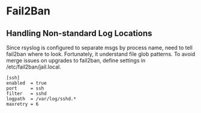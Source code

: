 
Fail2Ban
======================================================================

Handling Non-standard Log Locations
----------------------------------------------------------------------

Since rsyslog is configured to separate msgs by process name, need to
tell fail2ban where to look.  Fortunately, it understand file glob
patterns.  To avoid merge issues on upgrades to fail2ban, define
settings in /etc/fail2ban/jail.local.

    [ssh]
    enabled  = true
    port     = ssh
    filter   = sshd
    logpath  = /var/log/sshd.*
    maxretry = 6
